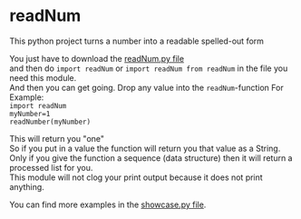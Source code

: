 # readNum
This python project turns a number into a readable spelled-out form

You just have to download the [readNum.py file](https://github.com/theRealProHacker/readNum/blob/main/readNum.py)  
and then do `import readNum` or `import readNum from readNum` in the file you need this module.  
And then you can get going. Drop any value into the `readNum`-function
For Example:  
`import readNum`  
`myNumber=1`  
`readNumber(myNumber)`  

This will return you "one"  
So if you put in a value the function will return you that value as a String.  
Only if you give the function a sequence (data structure) then it will return a processed list for you.  
This module will not clog your print output because it does not print anything.

You can find more examples in the [showcase.py file](https://github.com/theRealProHacker/readNum/blob/main/showcase.py).
